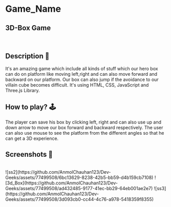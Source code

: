 # **Game_Name** 
3D-Box Game
---
<br>

## **Description 📃**
<!-- add your game description here  -->
It's an amazing game which include all kinds of stuff which our hero box can do on platform like moving left,right and can also move forward and backward on our platform. Our box can also jump if the avoidance to our villain cube becomes difficult. It's using HTML, CSS, JavaScript and Three.js Library.

## **How to play? 🕹️**
<!-- add the steps how to play games -->
The player can save his box by clicking left, right and can also use up and down arrow to move our box forward and backward respectively. The user can also use mouse to see the platform from the different angles so that he can get a 3D experience.
<br>

## **Screenshots 📸**
<br>
<!-- add your screenshots like this -->
![ss2](https://github.com/AnmolChauhan123/Dev-Geeks/assets/77499508/6bc13629-8238-42b5-bb59-d4b159cb7108)
![3d_Box](https://github.com/AnmolChauhan123/Dev-Geeks/assets/77499508/ad432485-9177-41ec-bb29-64eb001ae2e7)
![ss3](https://github.com/AnmolChauhan123/Dev-Geeks/assets/77499508/3d093cb0-cc44-4c76-a978-5418359f8355)

<br>
